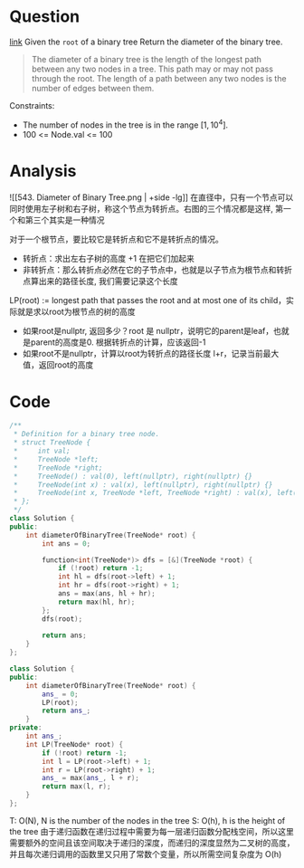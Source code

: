 # Question
[link](https://leetcode-cn.com/problems/diameter-of-binary-tree/)
Given the `root` of a binary tree
Return the diameter of the binary tree.

> The diameter of a binary tree is the length of the longest path between any two nodes in a tree. This path may or may not pass through the root.
> The length of a path between any two nodes is the number of edges between them.

Constraints:
- The number of nodes in the tree is in the range $[1, 10^4]$.
- 100 <= Node.val <= 100

# Analysis 
![[543. Diameter of Binary Tree.png | +side -lg]]
在直径中，只有一个节点可以同时使用左子树和右子树，称这个节点为转折点。右图的三个情况都是这样, 第一个和第三个其实是一种情况

对于一个根节点，要比较它是转折点和它不是转折点的情况。
- 转折点：求出左右子树的高度 +1 在把它们加起来
- 非转折点：那么转折点必然在它的子节点中，也就是以子节点为根节点和转折点算出来的路径长度, 我们需要记录这个长度

LP(root) := longest path that passes the root and at most one of its child，实际就是求以root为根节点的树的高度
- 如果root是nullptr, 返回多少？root 是 nullptr，说明它的parent是leaf，也就是parent的高度是0. 根据转折点的计算，应该返回-1
- 如果root不是nullptr，计算以root为转折点的路径长度 l+r，记录当前最大值，返回root的高度

# Code
```cpp
/**
 * Definition for a binary tree node.
 * struct TreeNode {
 *     int val;
 *     TreeNode *left;
 *     TreeNode *right;
 *     TreeNode() : val(0), left(nullptr), right(nullptr) {}
 *     TreeNode(int x) : val(x), left(nullptr), right(nullptr) {}
 *     TreeNode(int x, TreeNode *left, TreeNode *right) : val(x), left(left), right(right) {}
 * };
 */
class Solution {
public:
    int diameterOfBinaryTree(TreeNode* root) {
        int ans = 0;

        function<int(TreeNode*)> dfs = [&](TreeNode *root) {
            if (!root) return -1;
            int hl = dfs(root->left) + 1;
            int hr = dfs(root->right) + 1;
            ans = max(ans, hl + hr);
            return max(hl, hr);
        };
        dfs(root);
        
        return ans;
    }
};
```


```cpp
class Solution {
public:
    int diameterOfBinaryTree(TreeNode* root) {        
        ans_ = 0;
        LP(root);
        return ans_;
    }
private:
    int ans_;
    int LP(TreeNode* root) {
        if (!root) return -1;
        int l = LP(root->left) + 1;
        int r = LP(root->right) + 1;
        ans_ = max(ans_, l + r);
        return max(l, r);
    }
};
```

T: O(N), N is the number of the nodes in the tree
S: O(h), h is the height of the tree 
由于递归函数在递归过程中需要为每一层递归函数分配栈空间，所以这里需要额外的空间且该空间取决于递归的深度，而递归的深度显然为二叉树的高度，并且每次递归调用的函数里又只用了常数个变量，所以所需空间复杂度为 O(h)